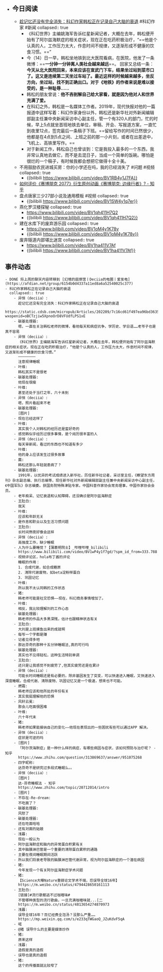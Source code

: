 - ## 今日阅读
	- [趁记忆还没有完全消失：科幻作家韩松正在记录自己大脑的衰退](https://static.cdsb.com/micropub/Articles/202209/7c16cd61f497ea96bd3635f08710f229.html?wxopenid=oBCTzjiw5XpnoOrD8VFUdfLPS1xE) #科幻作家 #新闻
	  collapsed:: true
		- 《科幻世界》主编姚海军告诉红星新闻记者，大概在去年，韩松便开始有了阿尔兹海默症的相关症状，现在正在吃药积极治疗，“==他是个认真的人，工作压力太大，作息时间不规律，又逐渐形成不健康的饮食习惯。==”
		- 今（14）日一早，韩松坐地铁到北大医院看病，在医院，他发了一条微博：==**一分钟一分钟离人类社会越来越远**==。 回家又总结一条：**今天从北大医院回来，本来应该在宣武门下车，结果坐过站到菜市口了。这又是连续第二天坐过车站了。最近这样的时候越来越多，坐反方向，坐过站，找不到正确出口。对于《地铁》的作者来说是难以接受的，是一种耻辱……**
		- 韩松的朋友曾说：**他不吝剖解自己给大家看，就是因为他对人和世界充满了爱。**
		- 在科幻之外，韩松是一名媒体工作者。2019年，现代快报对他的一篇报道中这样写着：科幻作家身份以外，韩松还是新华社对外新闻编辑部副主任兼中央新闻采访中心副主任，管一个有320人的部门，忙的时候，早上5点就坐首班地铁去单位，审稿、开会、写报道方案，一直忙到夜里12点，签完最后一条稿子下班。==留给写作的时间已然很少，他都是在4点到5点之间、上班之前的那一小片刻，或者在出差途中，飞机上、高铁里写作。==
		- 对于新闻工作，韩松自己也曾谈到：它是我投入最多的一个东西，我非常认真地去做它，而不是去混日子，当成一个简单的饭碗。哪怕是很烂的一个稿子，有时候我都会想把它做得十全十美。
	- 不用鼓励农民进城买房：你的小学还在吗，我的已经消失了 #问题 #视频
	  collapsed:: true
		- {{bilibili https://www.bilibili.com/video/BV1RB4y1J7FA}}
	- [如何评价《赛博朋克 2077》衍生原创动画《赛博朋克: 边缘行者》? - 知乎](https://www.zhihu.com/question/553410592)
	- 盘点唐家三少27部小说及通用模板 #视频
	  collapsed:: true
		- {{bilibili https://www.bilibili.com/video/BV1SW4y1q7er}}
	- 燕化罗汉楼探秘
	  collapsed:: true
		- https://www.bilibili.com/video/BV1qh411H7Q2
		- {{bilibili https://www.bilibili.com/video/BV1qh411H7Q2}}
	- 建在水库下的废弃游乐园
	  collapsed:: true
		- https://www.bilibili.com/video/BV1oM4y1K78v
		- {{bilibili https://www.bilibili.com/video/BV1oM4y1K78v}}
	- 废弃隧道内部堪比迷宫
	  collapsed:: true
		- https://www.bilibili.com/video/BV1ha411V7Af
		- {{bilibili https://www.bilibili.com/video/BV1ha411V7Af}}
## 事件动态
	- DONE 将上周的聊天内容转移到 [幻境的庭燎馆丨Deciia的电圈丨爱发电](https://afdian.net/group/6154b0d4337a11ed8a6a52540025c377)
	- 科幻作家韩松正在记录自己大脑的衰退
	  collapsed:: true
		- 异恒（deciia）:
		  趁记忆还没有完全消失：科幻作家韩松正在记录自己大脑的衰退
		  https://static.cdsb.com/micropub/Articles/202209/7c16cd61f497ea96bd3635f08710f229.html?wxopenid=oBCTzjiw5XpnoOrD8VFUdfLPS1xE
		- 碳基处理器:
		  嗯，一直在关注韩松老师的微博，看他每天和病症抗争，学历史、学日语……老爷子也是真不容易
		- 异恒（deciia）:
		  《科幻世界》主编姚海军告诉红星新闻记者，大概在去年，韩松便开始有了阿尔兹海默症的相关症状，现在正在吃药积极治疗，“他是个认真的人，工作压力太大，作息时间不规律，又逐渐形成不健康的饮食习惯。”
		  ————————
		  注意规律睡眠
		- 叶维:
		  韩松其实不是很老
		- 碳基处理器:
		  他现在很瘦
		- 叶维:
		  甚至还处于当打之年，六十未到
		- 异恒（deciia）:
		  嗯，照片看起来不老
		- 碳基处理器:
		  [图片]
		- 现在已经这样了
		- 叶维:
		  其实我个人对韩松的经历还是蛮好奇的
		- 感觉韩似乎经历过很多事情，是个阅历很丰富的人
		- 异恒（deciia）:
		  每天审新闻，看过的东西也不知道有多少
		- 叶维:
		  他的身上应该发生过很多故事
		- 爨:
		  韩松还那么年轻就患病了？
		- 碳基处理器:
		  1991年，以优异的考试成绩进入新华社，历任新华社记者，采访室主任，《瞭望东方周刊》杂志副总编、执行总编等，现任新华社对外新闻编辑部副主任兼中央新闻采访中心副主任，《中国军队》杂志编委。获国务院特殊津贴专家。中国科普作家协会常务理事，中国作家协会会员。
		- 老年痴呆、记忆衰退和认知障碍，还没确诊是阿尔兹海默症
		- 王肚白:
		  我天
		- 叶维:
		  应该和年龄无关
		- 是作息和职业以及生活习惯问题
		- 王肚白:
		  长时间熬夜好像会这样
		- 异恒（deciia）:
		  高强度工作，缺少睡眠
		- 人为什么要睡觉？【蒲慕明院士】_哔哩哔哩_bilibili
		  https://www.bilibili.com/video/BV1wP4y1f7gd/?spm_id_from=333.788
		- 视频评论区，hola布丁酱的评论
		  睡眠的作用：
		  1. 合成代谢，如合成糖原
		  2. 清除代谢废物，如beta淀粉样蛋白
		  3. 巩固记忆
		- 叶维:
		  所以我不太认同韩的工作状态
		- 猪:
		  韩老师可能是社交恐惧——现在，科幻商务事情增加了。
		- 叶维:
		  相反，我比较理解刘的工作心态
		- 碳基处理器:
		  韩老师的作品大多黑深残，估计也跟精神状态有关
		- 王肚白:
		  大刘是上班摸鱼出来的成就啊
		- 每写一个字都是赚
		- 记者见得多吧
		- 那达芬奇的那种十五分钟睡眠法,真的可行吗
		- 碳基处理器:
		  其实也不见得轻松，这种生活特别单调
		- 王肚白:
		  还只是让我感觉不到疲劳了,但其实疲劳还是在累计
		- 异恒（deciia）:
		  可能长时间睡眠还是有必要的，除非基因发生了突变，可以快速进入睡眠，又快速进入深度睡眠，合成代谢、清除废物、巩固记忆又是一个极速，想来也不可能。
		- 燃霜:
		  韩老师应该和他所处的年份有关
		- 其实我挺理解他的恐惧
		- 风轩云冕:
		  那会儿吃面很困难
		- 叶维:
		  六十年代末
		- 猪:
		  韩老师如果能接纳自己的变化——他现在表现出的一些困扰有些可以通过APP 解决。
		- 异恒（deciia）:
		  症状是可逆的吗
		- [图片]
		  「阿尔茨海默症」是一种什么样的病症，有哪些病因与症状，该如何预防与治疗呢？ - 知乎
		  https://www.zhihu.com/question/313869637/answer/951075268
		- 四字昵称:
		  达芬奇不是研究过多段式睡眠么。。
		- 异恒（deciia）:
		  [图片]
		  达·芬奇睡眠法 - 知乎
		  https://www.zhihu.com/topic/20712014/intro
		- [图片]
		- 不存在-Re-dream:
		  不吃面了？
		- 碳基处理器:
		  风怒了
		- 碳基处理器:
		  还在吃面哈哈
		- 还有对面的姑娘
		- 浅暮:
		  现在一般认为
		- 阿尔兹海默症和脑内的异常蛋白积累有关
		- 其中脑膜淋巴管是一个重要的清除蛋白累积的通路
		- 主要在夜间睡眠期间活跃
		- 所以我们将衰老导致的脑膜淋巴管代谢异常，视为阿尔兹海默症的一个潜在病因
		- 猪:
		  今年发现一个有关阿尔兹海默症学术问题
		- 猪:
		  【Science大曝Nature重磅论文学术不端，恐误导全球16年】
		  https://m.weibo.cn/status/4794428650161113
		- 王肚白:
		  [链接]#流行歌都逃不过咖喱味# 
		  不管哪种类型的流行歌曲，一旦充满咖喱味就...[二
		  https://m.weibo.cn/status/4813654274870973
		- 浅暮:
		  误导全球16年？百亿经费全泡汤？没那么严重……
		  https://mp.weixin.qq.com/s/e233qTWGaoQ_JZuKdvF5qA
		- 喏
		- @猪 误导什么的主要是媒体炒作
		- 猪:
		  原来这样
		- 浅暮:
		  造假是真的造假
		- 误导也是真的造假
		- 猪:
		  这个的传播面就比较窄了
